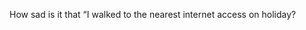 <!--
id: 201503402
link: http://kevinisom.info/post/201503402/how-sad-is-it-that-i-walked-to-the-nearest
slug: how-sad-is-it-that-i-walked-to-the-nearest
date: Thu Oct 01 2009 17:40:45 GMT+1300 (NZDT)
raw: {"blog_name":"kevinisom","id":201503402,"post_url":"http://kevinisom.info/post/201503402/how-sad-is-it-that-i-walked-to-the-nearest","slug":"how-sad-is-it-that-i-walked-to-the-nearest","type":"text","date":"2009-10-01 04:40:45 GMT","timestamp":1254372045,"state":"published","format":"html","reblog_key":"57Bicg7d","tags":[],"short_url":"http://tmblr.co/Zw68YyC0hAg","highlighted":[],"feed_item":"http://twitter.com/kev_nz/statuses/4516250236","from_feed_id":"650289","note_count":0,"title":null,"body":"<p>How sad is it that &#8220;I walked to the nearest internet access on holiday?</p>"}
publish: 2009-10-01
tags: 
title: null
-->


How sad is it that “I walked to the nearest internet access on holiday?


